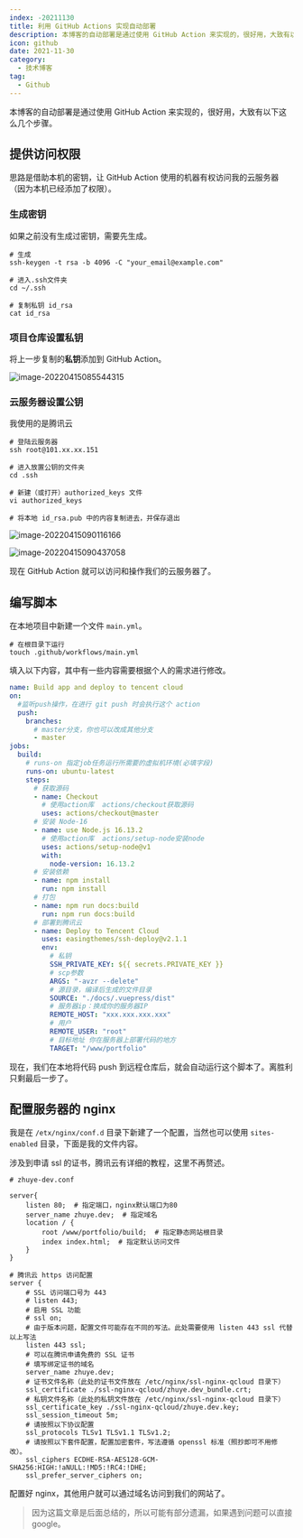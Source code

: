 ```yaml
---
index: -20211130
title: 利用 GitHub Actions 实现自动部署
description: 本博客的自动部署是通过使用 GitHub Action 来实现的，很好用，大致有以下这么几个步骤。
icon: github
date: 2021-11-30
category:
  - 技术博客
tag:
  - Github
---
```


本博客的自动部署是通过使用 GitHub Action 来实现的，很好用，大致有以下这么几个步骤。

## 提供访问权限

思路是借助本机的密钥，让 GitHub Action 使用的机器有权访问我的云服务器（因为本机已经添加了权限）。

### 生成密钥

如果之前没有生成过密钥，需要先生成。

```shell
# 生成
ssh-keygen -t rsa -b 4096 -C "your_email@example.com"

# 进入.ssh文件夹
cd ~/.ssh

# 复制私钥 id_rsa
cat id_rsa
```

### 项目仓库设置私钥

将上一步复制的**私钥**添加到 GitHub Action。

![image-20220415085544315](https://zhuye-1308301598.file.myqcloud.com/markdown/image-20220415085544315.png)

### 云服务器设置公钥

我使用的是腾讯云

```shell
# 登陆云服务器
ssh root@101.xx.xx.151

# 进入放置公钥的文件夹
cd .ssh

# 新建（或打开）authorized_keys 文件
vi authorized_keys

# 将本地 id_rsa.pub 中的内容复制进去，并保存退出
```

![image-20220415090116166](https://zhuye-1308301598.file.myqcloud.com/markdown/image-20220415090116166.png)

![image-20220415090437058](https://zhuye-1308301598.file.myqcloud.com/markdown/image-20220415090437058.png)

现在 GitHub Action 就可以访问和操作我们的云服务器了。

## 编写脚本

在本地项目中新建一个文件 `main.yml`。

```shell
# 在根目录下运行
touch .github/workflows/main.yml
```

填入以下内容，其中有一些内容需要根据个人的需求进行修改。

```yaml
name: Build app and deploy to tencent cloud
on:
  #监听push操作，在进行 git push 时会执行这个 action
  push:
    branches:
      # master分支，你也可以改成其他分支
      - master
jobs:
  build:
    # runs-on 指定job任务运行所需要的虚拟机环境(必填字段)
    runs-on: ubuntu-latest
    steps:
      # 获取源码
      - name: Checkout
        # 使用action库  actions/checkout获取源码
        uses: actions/checkout@master
      # 安装 Node-16
      - name: use Node.js 16.13.2
        # 使用action库  actions/setup-node安装node
        uses: actions/setup-node@v1
        with:
          node-version: 16.13.2
      # 安装依赖
      - name: npm install
        run: npm install
      # 打包
      - name: npm run docs:build
        run: npm run docs:build
      # 部署到腾讯云
      - name: Deploy to Tencent Cloud
        uses: easingthemes/ssh-deploy@v2.1.1
        env:
          # 私钥
          SSH_PRIVATE_KEY: ${{ secrets.PRIVATE_KEY }}
          # scp参数
          ARGS: "-avzr --delete"
          # 源目录，编译后生成的文件目录
          SOURCE: "./docs/.vuepress/dist"
          # 服务器ip：换成你的服务器IP
          REMOTE_HOST: "xxx.xxx.xxx.xxx"
          # 用户
          REMOTE_USER: "root"
          # 目标地址 你在服务器上部署代码的地方
          TARGET: "/www/portfolio"

```

现在，我们在本地将代码 push 到远程仓库后，就会自动运行这个脚本了。离胜利只剩最后一步了。

## 配置服务器的 nginx

我是在 `/etx/nginx/conf.d` 目录下新建了一个配置，当然也可以使用 `sites-enabled` 目录，下面是我的文件内容。

涉及到申请 ssl 的证书，腾讯云有详细的教程，这里不再赘述。

```
# zhuye-dev.conf

server{
    listen 80;  # 指定端口，nginx默认端口为80
    server_name zhuye.dev;  # 指定域名
    location / {
        root /www/portfolio/build;  # 指定静态网站根目录
        index index.html;  # 指定默认访问文件
    }
}

# 腾讯云 https 访问配置
server {
    # SSL 访问端口号为 443
    # listen 443;
    # 启用 SSL 功能
    # ssl on;
    # 由于版本问题，配置文件可能存在不同的写法。此处需要使用 listen 443 ssl 代替以上写法
    listen 443 ssl;
    # 可以在腾讯申请免费的 SSL 证书
    # 填写绑定证书的域名
    server_name zhuye.dev;
    # 证书文件名称（此处的证书文件放在 /etc/nginx/ssl-nginx-qcloud 目录下）
    ssl_certificate ./ssl-nginx-qcloud/zhuye.dev_bundle.crt;
    # 私钥文件名称（此处的私钥文件放在 /etc/nginx/ssl-nginx-qcloud 目录下）
    ssl_certificate_key ./ssl-nginx-qcloud/zhuye.dev.key;
    ssl_session_timeout 5m;
    # 请按照以下协议配置
    ssl_protocols TLSv1 TLSv1.1 TLSv1.2;
    # 请按照以下套件配置，配置加密套件，写法遵循 openssl 标准（照抄即可不用修改）。
    ssl_ciphers ECDHE-RSA-AES128-GCM-SHA256:HIGH:!aNULL:!MD5:!RC4:!DHE;
    ssl_prefer_server_ciphers on;

```

配置好 nginx，其他用户就可以通过域名访问到我们的网站了。

> 因为这篇文章是后面总结的，所以可能有部分遗漏，如果遇到问题可以直接 google。